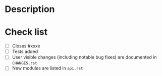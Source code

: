 # Description


# Check list

- [ ] Closes #xxxx
- [ ] Tests added
- [ ] User visible changes (including notable bug fixes) are documented in `CHANGES.rst`
- [ ] New modules are listed in `api.rst`
